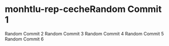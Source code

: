 # monhtlu-rep-cecheRandom Commit 1
Random Commit 2
Random Commit 3
Random Commit 4
Random Commit 5
Random Commit 6

